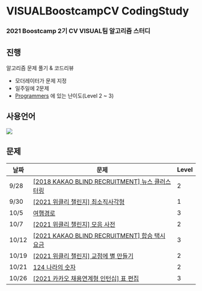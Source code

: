 # VISUALBoostcampCV CodingStudy
### 2021 Boostcamp 2기 CV VISUAL팀 알고리즘 스터디
## 진행
알고리즘 문제 풀기 & 코드리뷰

+ 모더레이터가 문제 지정
+ 일주일에 2문제
+ [Programmers](https://programmers.co.kr/) 에 있는 난이도(Level 2 ~ 3)

## 사용언어
<img src="https://img.shields.io/badge/Python-3766AB?style=flat-square&logo=Python&logoColor=white"/></a>

## 문제

| 날짜 | 문제 | Level |
|---|---|---|
|9/28|[[2018 KAKAO BLIND RECRUITMENT] 뉴스 클러스터링](https://programmers.co.kr/learn/courses/30/lessons/17677?language=python3)  | 2 | 
|9/30|[[2021 위클리 챌린지] 최소직사각형](https://programmers.co.kr/learn/courses/30/lessons/86491)  | 1 | 
|10/5|[여행경로](https://programmers.co.kr/learn/courses/30/lessons/43164?language=python3)  | 3 | 
|10/7|[[2021 위클리 챌린지] 모음 사전](https://programmers.co.kr/learn/courses/30/lessons/84512)  | 2 |
|10/12|[[2021 KAKAO BLIND RECRUITMENT] 합승 택시 요금](https://programmers.co.kr/learn/courses/30/lessons/72413)|3|
|10/19|[[2021 위클리 챌린지] 교점에 별 만들기](https://programmers.co.kr/learn/courses/30/lessons/87377)|2|
|10/21|[124 나라의 숫자](https://programmers.co.kr/learn/courses/30/lessons/12899?language=python3)|2|
|10/26|[[2021 카카오 채용연계형 인턴십] 표 편집](https://programmers.co.kr/learn/courses/30/lessons/81303)|3|
